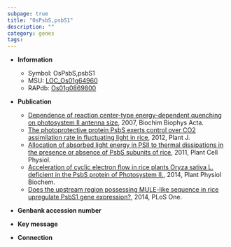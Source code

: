 ```yaml
---
subpage: true
title: "OsPsbS,psbS1"
description: ""
category: genes
tags: 
---
```


* **Information**  
    + Symbol: OsPsbS,psbS1  
    + MSU: [LOC_Os01g64960](http://rice.plantbiology.msu.edu/cgi-bin/ORF_infopage.cgi?orf=LOC_Os01g64960)  
    + RAPdb: [Os01g0869800](http://rapdb.dna.affrc.go.jp/viewer/gbrowse_details/irgsp1?name=Os01g0869800)  

* **Publication**  
    + [Dependence of reaction center-type energy-dependent quenching on photosystem II antenna size](http://www.ncbi.nlm.nih.gov/pubmed?term=Dependence+of+reaction+center-type+energy-dependent+quenching+on+photosystem+II+antenna+size%5BTitle%5D), 2007, Biochim Biophys Acta.
    + [The photoprotective protein PsbS exerts control over CO2 assimilation rate in fluctuating light in rice](http://www.ncbi.nlm.nih.gov/pubmed?term=The+photoprotective+protein+PsbS+exerts+control+over+CO2+assimilation+rate+in+fluctuating+light+in+rice%5BTitle%5D), 2012, Plant J.
    + [Allocation of absorbed light energy in PSII to thermal dissipations in the presence or absence of PsbS subunits of rice](http://www.ncbi.nlm.nih.gov/pubmed?term=Allocation+of+absorbed+light+energy+in+PSII+to+thermal+dissipations+in+the+presence+or+absence+of+PsbS+subunits+of+rice%5BTitle%5D), 2011, Plant Cell Physiol.
    + [Acceleration of cyclic electron flow in rice plants Oryza sativa L. deficient in the PsbS protein of Photosystem II.](http://www.ncbi.nlm.nih.gov/pubmed?term=Acceleration+of+cyclic+electron+flow+in+rice+plants+Oryza+sativa+L.+deficient+in+the+PsbS+protein+of+Photosystem+II.%5BTitle%5D), 2014, Plant Physiol Biochem.
    + [Does the upstream region possessing MULE-like sequence in rice upregulate PsbS1 gene expression?](http://www.ncbi.nlm.nih.gov/pubmed?term=Does+the+upstream+region+possessing+MULE-like+sequence+in+rice+upregulate+PsbS1+gene+expression?%5BTitle%5D), 2014, PLoS One.

* **Genbank accession number**  

* **Key message**  

* **Connection**  



